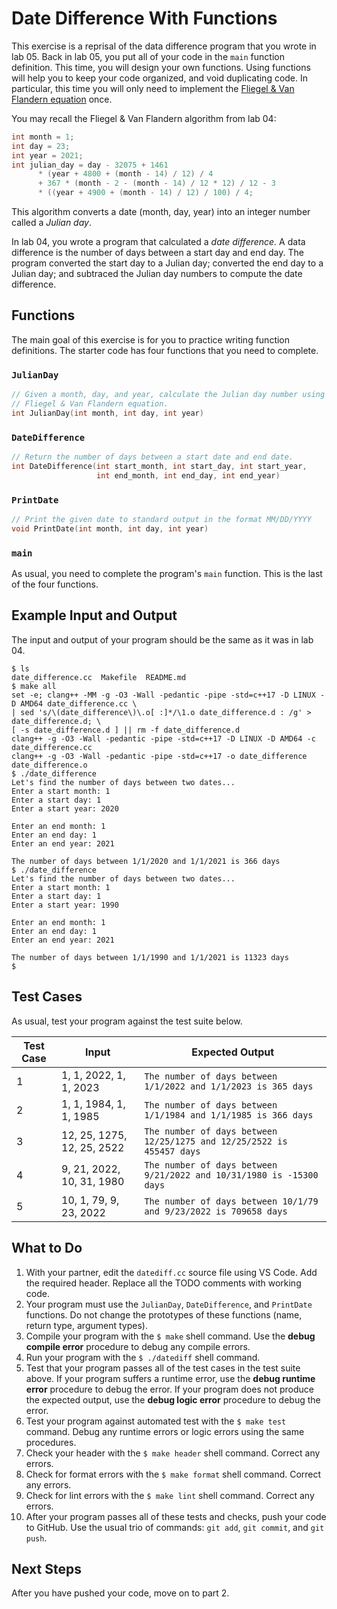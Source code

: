 
# Date Difference With Functions

This exercise is a reprisal of the data difference program that you wrote in lab 05.
Back in lab 05, you put all of your code in the `main` function definition.
This time, you will design your own functions. Using functions will help you to keep your code organized,
and void duplicating code. In particular, this time you will only need to implement the
[Fliegel & Van Flandern equation](https://dl.acm.org/doi/pdf/10.1145/364096.364097) once.

You may recall the Fliegel & Van Flandern algorithm from lab 04:

```C++
int month = 1;
int day = 23;
int year = 2021;
int julian_day = day - 32075 + 1461
      * (year + 4800 + (month - 14) / 12) / 4
      + 367 * (month - 2 - (month - 14) / 12 * 12) / 12 - 3
      * ((year + 4900 + (month - 14) / 12) / 100) / 4;
```

This algorithm converts a date (month, day, year) into an integer number called a *Julian day*.

In lab 04, you wrote a program that calculated a *date difference.* A data difference is the number of
days between a start day and end day. The program converted the start day to a Julian day; converted the end day to a
Julian day; and subtraced the Julian day numbers to compute the date difference.

## Functions

The main goal of this exercise is for you to practice writing function definitions. The starter code has four functions that you need to complete.

### `JulianDay`

```C++
// Given a month, day, and year, calculate the Julian day number using the
// Fliegel & Van Flandern equation.
int JulianDay(int month, int day, int year)
```

### `DateDifference`

```C++
// Return the number of days between a start date and end date.
int DateDifference(int start_month, int start_day, int start_year,
                   int end_month, int end_day, int end_year)
```

### `PrintDate`

```C++
// Print the given date to standard output in the format MM/DD/YYYY
void PrintDate(int month, int day, int year)
```

### `main`

As usual, you need to complete the program's `main` function. This is the last of the four functions.

## Example Input and Output

The input and output of your program should be the same as it was in lab 04.

```
$ ls
date_difference.cc  Makefile  README.md
$ make all
set -e; clang++ -MM -g -O3 -Wall -pedantic -pipe -std=c++17 -D LINUX -D AMD64 date_difference.cc \
| sed 's/\(date_difference\)\.o[ :]*/\1.o date_difference.d : /g' > date_difference.d; \
[ -s date_difference.d ] || rm -f date_difference.d
clang++ -g -O3 -Wall -pedantic -pipe -std=c++17 -D LINUX -D AMD64 -c date_difference.cc
clang++ -g -O3 -Wall -pedantic -pipe -std=c++17 -o date_difference date_difference.o 
$ ./date_difference
Let's find the number of days between two dates...
Enter a start month: 1
Enter a start day: 1
Enter a start year: 2020

Enter an end month: 1
Enter an end day: 1
Enter an end year: 2021

The number of days between 1/1/2020 and 1/1/2021 is 366 days
$ ./date_difference
Let's find the number of days between two dates...
Enter a start month: 1
Enter a start day: 1
Enter a start year: 1990

Enter an end month: 1
Enter an end day: 1
Enter an end year: 2021

The number of days between 1/1/1990 and 1/1/2021 is 11323 days
$ 
```

## Test Cases

As usual, test your program against the test suite below.

| Test Case | Input                              | Expected Output                                                       |
|-----------|------------------------------------|-----------------------------------------------------------------------|
| 1         | 1, 1, 2022, 1, 1, 2023             | `The number of days between 1/1/2022 and 1/1/2023 is 365 days`        |
| 2         | 1, 1, 1984, 1, 1, 1985             | `The number of days between 1/1/1984 and 1/1/1985 is 366 days`        |
| 3         | 12, 25, 1275, 12, 25, 2522         | `The number of days between 12/25/1275 and 12/25/2522 is 455457 days` |
| 4         | 9, 21, 2022, 10, 31, 1980          | `The number of days between 9/21/2022 and 10/31/1980 is -15300 days`  |
| 5         | 10, 1, 79, 9, 23, 2022             | `The number of days between 10/1/79 and 9/23/2022 is 709658 days`     |

## What to Do

1. With your partner, edit the `datediff.cc` source file using VS Code. Add the required header. Replace all the TODO comments with working code.
1. Your program must use the `JulianDay`, `DateDifference`, and `PrintDate` functions. Do not change the prototypes of these functions (name, return type, argument types).
1. Compile your program with the `$ make` shell command. Use the **debug compile error** procedure to debug any compile errors.
1. Run your program with the `$ ./datediff` shell command.
1. Test that your program passes all of the test cases in the test suite above. If your program suffers a runtime error, use the **debug runtime error** procedure to debug the error. If your program does not produce the expected output, use the **debug logic error** procedure to debug the error.
1. Test your program against automated test with the `$ make test` command. Debug any runtime errors or logic errors using the same procedures.
1. Check your header with the `$ make header` shell command. Correct any errors.
1. Check for format errors with the `$ make format` shell command. Correct any errors.
1. Check for lint errors with the `$ make lint` shell command. Correct any errors.
1. After your program passes all of these tests and checks, push your code to GitHub. Use the usual trio of commands: `git add`, `git commit`, and `git push`.

## Next Steps

After you have pushed your code, move on to part 2.
